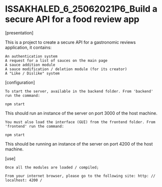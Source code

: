 # ISSAKHALED_6_25062021P6_Build a secure API for a food review app

[presentation]

This is a project to create a secure API for a gastronomic reviews application, it contains:

    An authentication system
    A request for a list of sauces on the main page
    A sauce addition module
    A sauce modification / deletion module (for its creator)
    A "Like / Dislike" system

[configuration]

    To start the server, available in the backend folder. From 'backend' run the command:

    npm start

This should run an instance of the server on port 3000 of the host machine.

    You must also load the interface (GUI) from the frontend folder. From 'frontend' run the command:

    npm start

This should be running an instance of the server on port 4200 of the host machine.

[use]

    Once all the modules are loaded / compiled;

    From your internet browser, please go to the following site: http: // localhost: 4200 /



